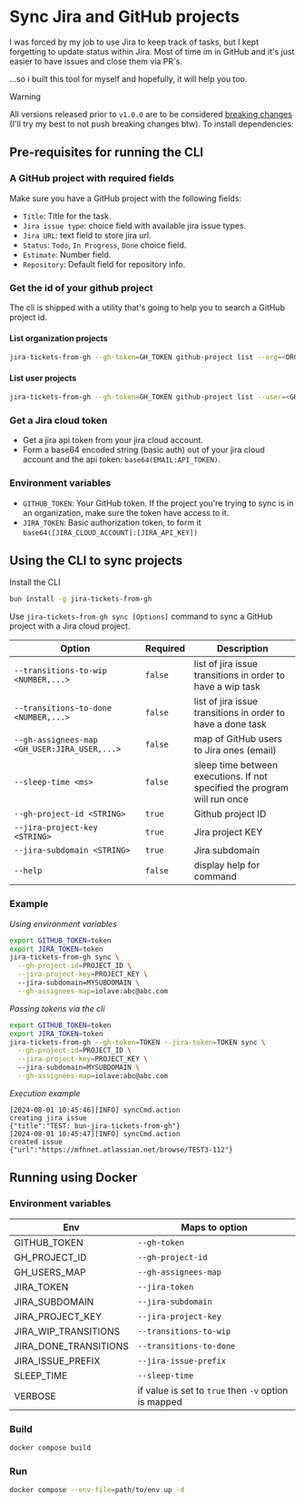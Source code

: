 # Sync Jira and GitHub projects
I was forced by my job to use Jira to keep track of tasks, but I kept forgetting to update status within Jira. Most of time im in GitHub and it's just easier to have issues and close them via PR's.

...so i built this tool for myself and hopefully, it will help you too.

> [!WARNING]
> All versions released prior to `v1.0.0` are to be considered [breaking changes](https://semver.org/#how-do-i-know-when-to-release-100) (I'll try my best to not push breaking changes btw).
To install dependencies:

## Pre-requisites for running the CLI
### A GitHub project with required fields
Make sure you have a GitHub project with the following fields:

- `Title`: Title for the task.
- `Jira issue type`: choice field with available jira issue types.
- `Jira URL`: text field to store jira url.
- `Status`: `Todo`, `In Progress`, `Done` choice field.
- `Estimate`: Number field.
- `Repository`: Default field for repository info.

### Get the id of your github project
The cli is shipped with a utility that's going to help you to search a GitHub project id.

#### List organization projects
```bash
jira-tickets-from-gh --gh-token=GH_TOKEN github-project list --org=<ORG>
```

#### List user projects
```bash
jira-tickets-from-gh --gh-token=GH_TOKEN github-project list --user=<GH_USER>
```

### Get a Jira cloud token
- Get a jira api token from your jira cloud account.
- Form a base64 encoded string (basic auth) out of your jira cloud account and the api token: `base64(EMAIL:API_TOKEN)`.

### Environment variables
- `GITHUB_TOKEN`: Your GitHub token. If the project you're trying to sync is in an organization, make sure the token have access to it.
- `JIRA_TOKEN`: Basic authorization token, to form it `base64([JIRA_CLOUD_ACCOUNT]:[JIRA_API_KEY])`

## Using the CLI to sync projects
Install the CLI
```bash
bun install -g jira-tickets-from-gh
```

Use `jira-tickets-from-gh sync [Options]` command to sync a GitHub project with a Jira cloud project.

| Option                                      | Required | Description |
|---------------------------------------------|----------|-------------|
|`--transitions-to-wip <NUMBER,...>`          | `false`  | list of jira issue transitions in order to have a wip task |
|`--transitions-to-done <NUMBER,...>`         | `false`  | list of jira issue transitions in order to have a done task |
|`--gh-assignees-map <GH_USER:JIRA_USER,...>` | `false`  | map of GitHub users to Jira ones (email) |
|`--sleep-time <ms>`			      | `false`  | sleep time between executions. If not specified the program will run once |
|`--gh-project-id <STRING>`                   | `true`   | Github project ID |
|`--jira-project-key <STRING>`                | `true`   | Jira project KEY |
|`--jira-subdomain <STRING>`		      | `true`   | Jira subdomain |
|`--help`				      | `false`  | display help for command |

### Example
*Using environment variables*
```bash
export GITHUB_TOKEN=token
export JIRA_TOKEN=token
jira-tickets-from-gh sync \
  --gh-project-id=PROJECT_ID \
  --jira-project-key=PROJECT_KEY \ 
  --jira-subdomain=MYSUBDOMAIN \
  --gh-assignees-map=iolave:abc@abc.com
```

*Passing tokens via the cli*
```bash
export GITHUB_TOKEN=token
export JIRA_TOKEN=token
jira-tickets-from-gh --gh-token=TOKEN --jira-token=TOKEN sync \
  --gh-project-id=PROJECT_ID \
  --jira-project-key=PROJECT_KEY \ 
  --jira-subdomain=MYSUBDOMAIN \
  --gh-assignees-map=iolave:abc@abc.com
```

*Execution example*
```
[2024-08-01 10:45:46][INFO]	syncCmd.action                          	creating jira issue                                         	{"title":"TEST: bun-jira-tickets-from-gh"}
[2024-08-01 10:45:47][INFO]	syncCmd.action                          	created issue                                               	{"url":"https://mfhnet.atlassian.net/browse/TEST3-112"}
```

## Running using Docker
### Environment variables
| Env                   | Maps to option          |
|-----------------------|-------------------------|
| GITHUB_TOKEN          | `--gh-token` |
| GH_PROJECT_ID         | `--gh-project-id` |
| GH_USERS_MAP          | `--gh-assignees-map` |
| JIRA_TOKEN            | `--jira-token` |
| JIRA_SUBDOMAIN        | `--jira-subdomain` |
| JIRA_PROJECT_KEY      | `--jira-project-key` |
| JIRA_WIP_TRANSITIONS  | `--transitions-to-wip` |
| JIRA_DONE_TRANSITIONS | `--transitions-to-done` |
| JIRA_ISSUE_PREFIX	| `--jira-issue-prefix` |
| SLEEP_TIME            | `--sleep-time` |
| VERBOSE               | if value is set to `true` then `-v` option is mapped |

### Build
```bash
docker compose build
```

### Run
```bash
docker compose --env-file=path/to/env up -d
```

